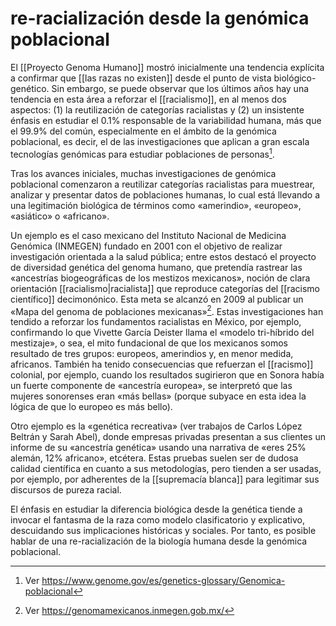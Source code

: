 # re-racialización desde la genómica poblacional
El [[Proyecto Genoma Humano]] mostró inicialmente una tendencia explícita a confirmar que [[las razas no existen]] desde el punto de vista biológico-genético. Sin embargo, se puede observar que los últimos años hay una tendencia en esta área a reforzar el [[racialismo]], en al menos dos aspectos: (1) la reutilización de categorías racialistas y (2) un insistente énfasis en estudiar el 0.1% responsable de la variabilidad humana, más que el 99.9% del común, especialmente en el ámbito de la genómica poblacional, es decir, el de las investigaciones que aplican a gran escala tecnologías genómicas para estudiar poblaciones de personas[^genomica-poblacional].

Tras los avances iniciales, muchas investigaciones de genómica poblacional comenzaron a reutilizar categorías racialistas para muestrear, analizar y presentar datos de poblaciones humanas, lo cual está llevando a una legitimación biológica de términos como «amerindio», «europeo», «asiático» o «africano».

Un ejemplo es el caso mexicano del Instituto Nacional de Medicina Genómica (INMEGEN) fundado en 2001 con el objetivo de realizar investigación orientada a la salud pública; entre estos destacó el proyecto de diversidad genética del genoma humano, que pretendía rastrear las «ancestrías biogeográficas de los mestizos mexicanos», noción de clara orientación [[racialismo|racialista]] que reproduce categorías del [[racismo científico]] decimonónico. Esta meta se alcanzó en 2009 al publicar un «Mapa del genoma de poblaciones mexicanas»[^inmegen-mapa-genoma-mexicano]. Estas investigaciones han tendido a reforzar los fundamentos racialistas en México, por ejemplo, confirmando lo que Vivette García Deister llama el «modelo tri-híbrido del mestizaje», o sea, el mito fundacional de que los mexicanos somos resultado de tres grupos: europeos, amerindios y, en menor medida, africanos. También ha tenido consecuencias que refuerzan el [[racismo]] colonial, por ejemplo, cuando los resultados sugirieron que en Sonora había un fuerte componente de «ancestría europea», se interpretó que las mujeres sonorenses eran «más bellas» (porque subyace en esta idea la lógica de que lo europeo es más bello).

Otro ejemplo es la «genética recreativa» (ver trabajos de Carlos López Beltrán y Sarah Abel), donde empresas privadas presentan a sus clientes un informe de su «ancestría genética» usando una narrativa de «eres 25% alemán, 12% africano», etcétera. Estas pruebas suelen ser de dudosa calidad científica en cuanto a sus metodologías, pero tienden a ser usadas, por ejemplo, por adherentes de la [[supremacía blanca]] para legitimar sus discursos de pureza racial.

El énfasis en estudiar la diferencia biológica desde la genética tiende a invocar el fantasma de la raza como modelo clasificatorio y explicativo, descuidando sus implicaciones históricas y sociales. Por tanto, es posible hablar de una re-racialización de la biología humana desde la genómica poblacional.

[^genomica-poblacional]: Ver https://www.genome.gov/es/genetics-glossary/Genomica-poblacional

[^inmegen-mapa-genoma-mexicano]: Ver https://genomamexicanos.inmegen.gob.mx/
